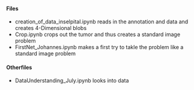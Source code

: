 #### Files

* creation_of_data_inselpital.ipynb reads in the annotation and data and creates 4-Dimensional blobs
* Crop.ipynb crops out the tumor and thus creates a standard image problem
* FirstNet_Johannes.ipynb makes a first try to takle the problem like a standard image problem


#### Otherfiles
* DataUnderstanding_July.ipynb looks into data
